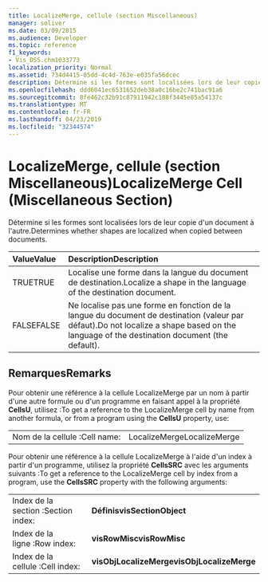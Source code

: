 ```yaml
---
title: LocalizeMerge, cellule (section Miscellaneous)
manager: soliver
ms.date: 03/09/2015
ms.audience: Developer
ms.topic: reference
f1_keywords:
- Vis_DSS.chm1033773
localization_priority: Normal
ms.assetid: 734d4415-05dd-4c4d-763e-e035fa56dcec
description: Détermine si les formes sont localisées lors de leur copie d'un document à l'autre.
ms.openlocfilehash: ddd6041ec6531652deb38a0c16be2c741bac91a6
ms.sourcegitcommit: 8fe462c32b91c87911942c188f3445e85a54137c
ms.translationtype: MT
ms.contentlocale: fr-FR
ms.lasthandoff: 04/23/2019
ms.locfileid: "32344574"
---
```

# <a name="localizemerge-cell-miscellaneous-section"></a><span data-ttu-id="75ecf-103">LocalizeMerge, cellule (section Miscellaneous)</span><span class="sxs-lookup"><span data-stu-id="75ecf-103">LocalizeMerge Cell (Miscellaneous Section)</span></span>

<span data-ttu-id="75ecf-104">Détermine si les formes sont localisées lors de leur copie d'un document à l'autre.</span><span class="sxs-lookup"><span data-stu-id="75ecf-104">Determines whether shapes are localized when copied between documents.</span></span>
  
|<span data-ttu-id="75ecf-105">**Value**</span><span class="sxs-lookup"><span data-stu-id="75ecf-105">**Value**</span></span>|<span data-ttu-id="75ecf-106">**Description**</span><span class="sxs-lookup"><span data-stu-id="75ecf-106">**Description**</span></span>|
|:-----|:-----|
| <span data-ttu-id="75ecf-107">TRUE</span><span class="sxs-lookup"><span data-stu-id="75ecf-107">TRUE</span></span>  <br/> | <span data-ttu-id="75ecf-108">Localise une forme dans la langue du document de destination.</span><span class="sxs-lookup"><span data-stu-id="75ecf-108">Localize a shape in the language of the destination document.</span></span>  <br/> |
| <span data-ttu-id="75ecf-109">FALSE</span><span class="sxs-lookup"><span data-stu-id="75ecf-109">FALSE</span></span>  <br/> | <span data-ttu-id="75ecf-110">Ne localise pas une forme en fonction de la langue du document de destination (valeur par défaut).</span><span class="sxs-lookup"><span data-stu-id="75ecf-110">Do not localize a shape based on the language of the destination document (the default).</span></span>  <br/> |
   
## <a name="remarks"></a><span data-ttu-id="75ecf-111">Remarques</span><span class="sxs-lookup"><span data-stu-id="75ecf-111">Remarks</span></span>

<span data-ttu-id="75ecf-112">Pour obtenir une référence à la cellule LocalizeMerge par un nom à partir d'une autre formule ou d'un programme en faisant appel à la propriété **CellsU**, utilisez :</span><span class="sxs-lookup"><span data-stu-id="75ecf-112">To get a reference to the LocalizeMerge cell by name from another formula, or from a program using the **CellsU** property, use:</span></span> 
  
|||
|:-----|:-----|
| <span data-ttu-id="75ecf-113">Nom de la cellule :</span><span class="sxs-lookup"><span data-stu-id="75ecf-113">Cell name:</span></span>  <br/> | <span data-ttu-id="75ecf-114">LocalizeMerge</span><span class="sxs-lookup"><span data-stu-id="75ecf-114">LocalizeMerge</span></span>  <br/> |
   
<span data-ttu-id="75ecf-115">Pour obtenir une référence à la cellule LocalizeMerge à l'aide d'un index à partir d'un programme, utilisez la propriété **CellsSRC** avec les arguments suivants :</span><span class="sxs-lookup"><span data-stu-id="75ecf-115">To get a reference to the LocalizeMerge cell by index from a program, use the **CellsSRC** property with the following arguments:</span></span> 
  
|||
|:-----|:-----|
| <span data-ttu-id="75ecf-116">Index de la section :</span><span class="sxs-lookup"><span data-stu-id="75ecf-116">Section index:</span></span>  <br/> |<span data-ttu-id="75ecf-117">**Définis**</span><span class="sxs-lookup"><span data-stu-id="75ecf-117">**visSectionObject**</span></span> <br/> |
| <span data-ttu-id="75ecf-118">Index de la ligne :</span><span class="sxs-lookup"><span data-stu-id="75ecf-118">Row index:</span></span>  <br/> |<span data-ttu-id="75ecf-119">**visRowMisc**</span><span class="sxs-lookup"><span data-stu-id="75ecf-119">**visRowMisc**</span></span> <br/> |
| <span data-ttu-id="75ecf-120">Index de la cellule :</span><span class="sxs-lookup"><span data-stu-id="75ecf-120">Cell index:</span></span>  <br/> |<span data-ttu-id="75ecf-121">**visObjLocalizeMerge**</span><span class="sxs-lookup"><span data-stu-id="75ecf-121">**visObjLocalizeMerge**</span></span> <br/> |
   

